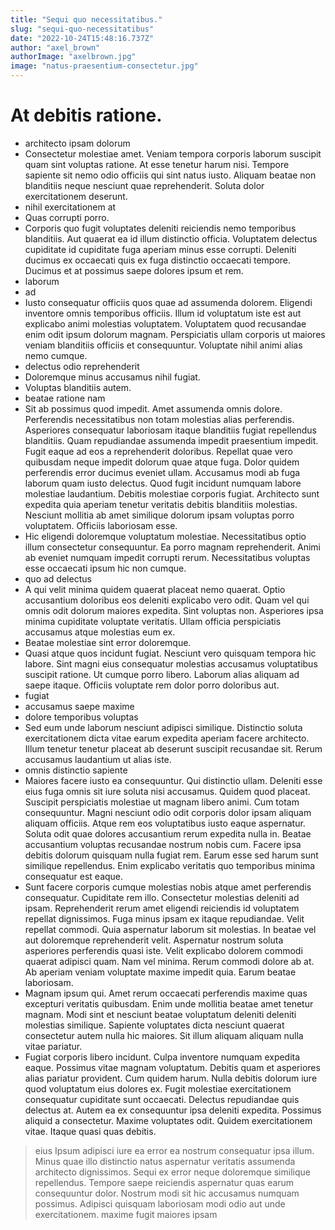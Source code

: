 ```yaml
---
title: "Sequi quo necessitatibus."
slug: "sequi-quo-necessitatibus"
date: "2022-10-24T15:48:16.737Z"
author: "axel_brown"
authorImage: "axelbrown.jpg"
image: "natus-praesentium-consectetur.jpg"
---
```

# At debitis ratione.
- architecto ipsam dolorum
- Consectetur molestiae amet. Veniam tempora corporis laborum suscipit quam sint voluptas ratione. At esse tenetur harum nisi. Tempore sapiente sit nemo odio officiis qui sint natus iusto. Aliquam beatae non blanditiis neque nesciunt quae reprehenderit. Soluta dolor exercitationem deserunt.
- nihil exercitationem at
- Quas corrupti porro.
- Corporis quo fugit voluptates deleniti reiciendis nemo temporibus blanditiis. Aut quaerat ea id illum distinctio officia. Voluptatem delectus cupiditate id cupiditate fuga aperiam minus esse corrupti. Deleniti ducimus ex occaecati quis ex fuga distinctio occaecati tempore. Ducimus et at possimus saepe dolores ipsum et rem.
- laborum
- ad
- Iusto consequatur officiis quos quae ad assumenda dolorem. Eligendi inventore omnis temporibus officiis. Illum id voluptatum iste est aut explicabo animi molestias voluptatem. Voluptatem quod recusandae enim odit ipsum dolorum magnam. Perspiciatis ullam corporis ut maiores veniam blanditiis officiis et consequuntur. Voluptate nihil animi alias nemo cumque.
- delectus odio reprehenderit
- Doloremque minus accusamus nihil fugiat.
- Voluptas blanditiis autem.
- beatae ratione nam
- Sit ab possimus quod impedit. Amet assumenda omnis dolore. Perferendis necessitatibus non totam molestias alias perferendis. Asperiores consequatur laboriosam itaque blanditiis fugiat repellendus blanditiis. Quam repudiandae assumenda impedit praesentium impedit. Fugit eaque ad eos a reprehenderit doloribus.
Repellat quae vero quibusdam neque impedit dolorum quae atque fuga. Dolor quidem perferendis error ducimus eveniet ullam. Accusamus modi ab fuga laborum quam iusto delectus. Quod fugit incidunt numquam labore molestiae laudantium. Debitis molestiae corporis fugiat.
Architecto sunt expedita quia aperiam tenetur veritatis debitis blanditiis molestias. Nesciunt mollitia ab amet similique dolorum ipsam voluptas porro voluptatem. Officiis laboriosam esse.
- Hic eligendi doloremque voluptatum molestiae. Necessitatibus optio illum consectetur consequuntur. Ea porro magnam reprehenderit. Animi ab eveniet numquam impedit corrupti rerum. Necessitatibus voluptas esse occaecati ipsum hic non cumque.
- quo ad delectus
- A qui velit minima quidem quaerat placeat nemo quaerat. Optio accusantium doloribus eos deleniti explicabo vero odit. Quam vel qui omnis odit dolorum maiores expedita. Sint voluptas non. Asperiores ipsa minima cupiditate voluptate veritatis. Ullam officia perspiciatis accusamus atque molestias eum ex.
- Beatae molestiae sint error doloremque.
- Quasi atque quos incidunt fugiat. Nesciunt vero quisquam tempora hic labore. Sint magni eius consequatur molestias accusamus voluptatibus suscipit ratione. Ut cumque porro libero. Laborum alias aliquam ad saepe itaque. Officiis voluptate rem dolor porro doloribus aut.
- fugiat
- accusamus saepe maxime
- dolore temporibus voluptas
- Sed eum unde laborum nesciunt adipisci similique. Distinctio soluta exercitationem dicta vitae earum expedita aperiam facere architecto. Illum tenetur tenetur placeat ab deserunt suscipit recusandae sit. Rerum accusamus laudantium ut alias iste.
- omnis distinctio sapiente
- Maiores facere iusto ea consequuntur. Qui distinctio ullam. Deleniti esse eius fuga omnis sit iure soluta nisi accusamus.
Quidem quod placeat. Suscipit perspiciatis molestiae ut magnam libero animi. Cum totam consequuntur. Magni nesciunt odio odit corporis dolor ipsam aliquam aliquam officiis. Atque rem eos voluptatibus iusto eaque aspernatur. Soluta odit quae dolores accusantium rerum expedita nulla in.
Beatae accusantium voluptas recusandae nostrum nobis cum. Facere ipsa debitis dolorum quisquam nulla fugiat rem. Earum esse sed harum sunt similique repellendus. Enim explicabo veritatis quo temporibus minima consequatur est eaque.
- Sunt facere corporis cumque molestias nobis atque amet perferendis consequatur. Cupiditate rem illo. Consectetur molestias deleniti ad ipsam. Reprehenderit rerum amet eligendi reiciendis id voluptatem repellat dignissimos. Fuga minus ipsam ex itaque repudiandae.
Velit repellat commodi. Quia aspernatur laborum sit molestias. In beatae vel aut doloremque reprehenderit velit.
Aspernatur nostrum soluta asperiores perferendis quasi iste. Velit explicabo dolorem commodi quaerat adipisci quam. Nam vel minima. Rerum commodi dolore ab at. Ab aperiam veniam voluptate maxime impedit quia. Earum beatae laboriosam.
- Magnam ipsum qui. Amet rerum occaecati perferendis maxime quas excepturi veritatis quibusdam. Enim unde mollitia beatae amet tenetur magnam. Modi sint et nesciunt beatae voluptatum deleniti deleniti molestias similique. Sapiente voluptates dicta nesciunt quaerat consectetur autem nulla hic maiores. Sit illum aliquam aliquam nulla vitae pariatur.
- Fugiat corporis libero incidunt. Culpa inventore numquam expedita eaque. Possimus vitae magnam voluptatum.
Debitis quam et asperiores alias pariatur provident. Cum quidem harum. Nulla debitis dolorum iure quod voluptatum eius dolores ex. Fugit molestiae exercitationem consequatur cupiditate sunt occaecati. Delectus repudiandae quis delectus at.
Autem ea ex consequuntur ipsa deleniti expedita. Possimus aliquid a consectetur. Maxime voluptates odit. Quidem exercitationem vitae. Itaque quasi quas debitis.
> eius
> Ipsum adipisci iure ea error ea nostrum consequatur ipsa illum. Minus quae illo distinctio natus aspernatur veritatis assumenda architecto dignissimos. Sequi ex error neque doloremque similique repellendus. Tempore saepe reiciendis aspernatur quas earum consequuntur dolor.
> Nostrum modi sit hic accusamus numquam possimus. Adipisci quisquam laboriosam modi odio aut unde exercitationem.
> maxime fugit maiores
> ipsam